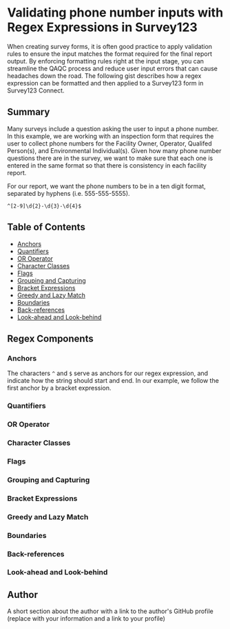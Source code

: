 # Validating phone number inputs with Regex Expressions in Survey123

When creating survey forms, it is often good practice to apply validation rules to ensure the input matches the format required for the final report output. By enforcing formatting rules right at the input stage, you can streamline the QAQC process and reduce user input errors that can cause headaches down the road. The following gist describes how a regex expression can be formatted and then applied to a Survey123 form in Survey123 Connect.

## Summary

Many surveys include a question asking the user to input a phone number. In this example, we are working with an inspection form that requires the user to collect phone numbers for the Facility Owner, Operator, Qualifed Person(s), and Environmental Individual(s). Given how many phone number questions there are in the survey, we want to make sure that each one is entered in the same format so that there is consistency in each facility report.

For our report, we want the phone numbers to be in a ten digit format, separated by hyphens (i.e. 555-555-5555). 

`^[2-9]\d{2}-\d{3}-\d{4}$`

## Table of Contents

- [Anchors](#anchors)
- [Quantifiers](#quantifiers)
- [OR Operator](#or-operator)
- [Character Classes](#character-classes)
- [Flags](#flags)
- [Grouping and Capturing](#grouping-and-capturing)
- [Bracket Expressions](#bracket-expressions)
- [Greedy and Lazy Match](#greedy-and-lazy-match)
- [Boundaries](#boundaries)
- [Back-references](#back-references)
- [Look-ahead and Look-behind](#look-ahead-and-look-behind)

## Regex Components

### Anchors

The characters `^` and `$` serve as anchors for our regex expression, and indicate how the string should start and end. In our example, we follow the first anchor by a bracket expression. 

### Quantifiers

### OR Operator

### Character Classes

### Flags

### Grouping and Capturing

### Bracket Expressions

### Greedy and Lazy Match

### Boundaries

### Back-references

### Look-ahead and Look-behind

## Author

A short section about the author with a link to the author's GitHub profile (replace with your information and a link to your profile)

